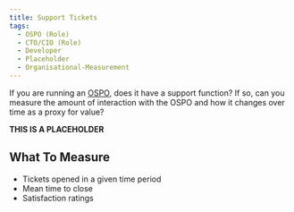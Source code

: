 ```yaml
---
title: Support Tickets
tags: 
  - OSPO (Role)
  - CTO/CIO (Role)
  - Developer
  - Placeholder
  - Organisational-Measurement
---
```


If you are running an [OSPO](../Artifacts/OSPO), does it have a support function?  If so, can you measure the amount of interaction with the OSPO and how it changes over time as a proxy for value?

**THIS IS A PLACEHOLDER**

## What To Measure

- Tickets opened in a given time period
- Mean time to close
- Satisfaction ratings

